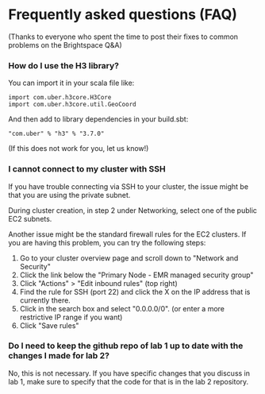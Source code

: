 # Frequently asked questions (FAQ)
(Thanks to everyone who spent the time to post their fixes to common problems on the Brightspace Q&A)

### How do I use the H3 library?

You can import it in your scala file like:
```
import com.uber.h3core.H3Core
import com.uber.h3core.util.GeoCoord
```
And then add to library dependencies in your build.sbt:
```
"com.uber" % "h3" % "3.7.0"
```
(If this does not work for you, let us know!)

### I cannot connect to my cluster with SSH

If you have trouble connecting via SSH to your cluster, the issue might be that you are using the private subnet.

During cluster creation, in step 2 under Networking, select one of the public EC2 subnets.

Another issue might be the standard firewall rules for the EC2 clusters. If you are having this problem, you can try the following steps:

  1. Go to your cluster overview page and scroll down to "Network and Security"
  2. Click the link below the "Primary Node - EMR managed security group"
  3. Click "Actions" > "Edit inbound rules" (top right)
  4. Find the rule for SSH (port 22) and click the X on the IP address that is currently there.
  5. Click in the search box and select "0.0.0.0/0". (or enter a more restrictive IP range if you want)
  6. Click "Save rules"

### Do I need to keep the github repo of lab 1 up to date with the changes I made for lab 2?

No, this is not necessary. If you have specific changes that you discuss in lab 1, make sure to specify that the code for that is in the lab 2 repository.

